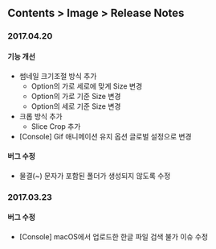 ## Contents > Image > Release Notes

### 2017.04.20
#### 기능 개선
* 썸네일 크기조절 방식 추가
    * Option의 가로 세로에 맞게 Size 변경
    * Option의 가로 기준 Size 변경
    * Option의 세로 기준 Size 변경
* 크롭 방식 추가
    * Slice Crop 추가 
* [Console] Gif 애니메이션 유지 옵션 글로벌 설정으로 변경
#### 버그 수정
* 물결(~) 문자가 포함된 폴더가 생성되지 않도록 수정 

### 2017.03.23
#### 버그 수정
* [Console] macOS에서 업로드한 한글 파일 검색 불가 이슈 수정
